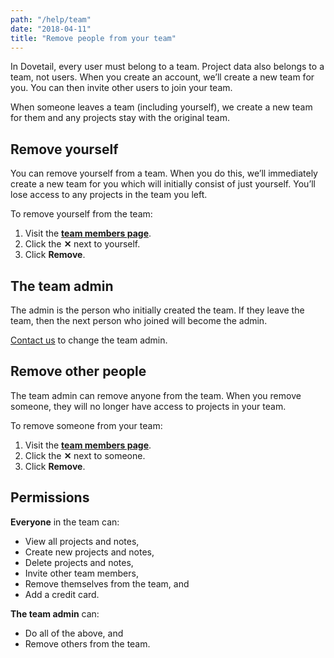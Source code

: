 ```yaml
---
path: "/help/team"
date: "2018-04-11"
title: "Remove people from your team"
---
```


In Dovetail, every user must belong to a team. Project data also belongs to a team, not users. When you create an account, we’ll create a new team for you. You can then invite other users to join your team.

When someone leaves a team (including yourself), we create a new team for them and any projects stay with the original team.

## Remove yourself

You can remove yourself from a team. When you do this, we’ll immediately create a new team for you which will initially consist of just yourself. You’ll lose access to any projects in the team you left.

To remove yourself from the team:

1.  Visit the **[team members page](/team/members)**.
1.  Click the **✕** next to yourself.
1.  Click **Remove**.

## The team admin

The admin is the person who initially created the team. If they leave the team, then the next person who joined will become the admin.

[Contact us](mailto:hello@dovetailapp.com) to change the team admin.

## Remove other people

The team admin can remove anyone from the team. When you remove someone, they will no longer have access to projects in your team.

To remove someone from your team:

1.  Visit the **[team members page](/team/members)**.
1.  Click the **✕** next to someone.
1.  Click **Remove**.

## Permissions

**Everyone** in the team can:

* View all projects and notes,
* Create new projects and notes,
* Delete projects and notes,
* Invite other team members,
* Remove themselves from the team, and
* Add a credit card.

**The team admin** can:

* Do all of the above, and
* Remove others from the team.
